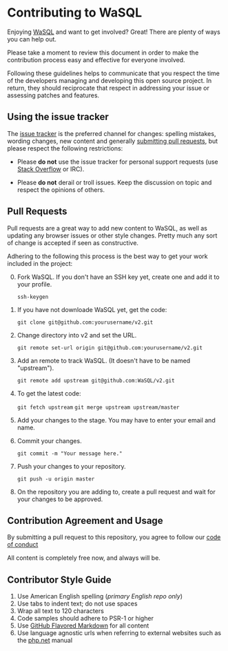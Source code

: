 # Contributing to WaSQL

Enjoying [WaSQL](http://www.wasql.com) and want to get
involved? Great! There are plenty of ways you can help out.

Please take a moment to review this document in order to make the contribution
process easy and effective for everyone involved.

Following these guidelines helps to communicate that you respect the time of
the developers managing and developing this open source project. In return,
they should reciprocate that respect in addressing your issue or assessing
patches and features.


## Using the issue tracker

The [issue tracker](https://github.com/WaSQL/v2/issues) is
the preferred channel for changes: spelling mistakes, wording changes, new
content and generally [submitting pull requests](#pull-requests), but please
respect the following restrictions:

* Please **do not** use the issue tracker for personal support requests (use
  [Stack Overflow](http://stackoverflow.com/questions/tagged/php) or IRC).

* Please **do not** derail or troll issues. Keep the discussion on topic and
  respect the opinions of others.


<a name="pull-requests"></a>
## Pull Requests

Pull requests are a great way to add new content to WaSQL, as well as updating any browser issues or other style changes. 
Pretty much any sort of change is accepted if seen as constructive.

Adhering to the following this process is the best way to get your work included in the project:

0. Fork WaSQL. If you don't have an SSH key yet, create one and add it to your profile.
  
    ```ssh-keygen```

1. If you have not downloade WaSQL yet, get the code:

    ```git clone git@github.com:yourusername/v2.git```

2. Change directory into v2 and set the URL.

    ```git remote set-url origin git@github.com:yourusername/v2.git```

3. Add an remote to track WaSQL. (It doesn't have to be named "upstream").

    ```git remote add upstream git@github.com:WaSQL/v2.git```

4. To get the latest code:

    ```git fetch upstream```
    ```git merge upstream upstream/master```

5. Add your changes to the stage. You may have to enter your email and name.

6. Commit your changes.

    ```git commit -m "Your message here."```

7. Push your changes to your repository.

    ```git push -u origin master```

8. On the repository you are adding to, create a pull request and wait for your changes to be approved.

## Contribution Agreement and Usage

By submitting a pull request to this repository, you agree to follow our [code of conduct](https://github.com/WaSQL/v2/blob/master/CODE_OF_CONDUCT.md)

All content is completely free now, and always will be.

## Contributor Style Guide

1. Use American English spelling (*primary English repo only*)
2. Use tabs to indent text; do not use spaces
3. Wrap all text to 120 characters
4. Code samples should adhere to PSR-1 or higher
5. Use [GitHub Flavored Markdown](http://github.github.com/github-flavored-markdown/) for all content
6. Use language agnostic urls when referring to external websites such as the [php.net](http://php.net/urlhowto.php) manual
